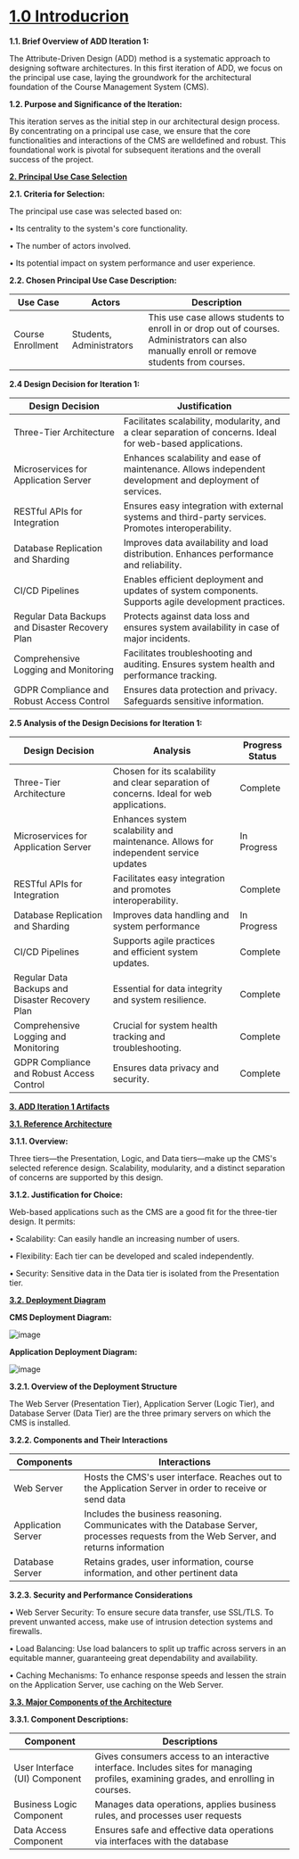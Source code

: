 
# <ins>1.0 Introducrion</ins>

__1.1. Brief Overview of ADD Iteration 1:__

The Attribute-Driven Design (ADD) method is a systematic approach to designing software architectures. In this first iteration of ADD, we focus on the principal use case, laying the groundwork for the architectural foundation of the Course Management System (CMS).

__1.2. Purpose and Significance of the Iteration:__

This iteration serves as the initial step in our architectural design process. By concentrating on a principal use case, we ensure that the core functionalities and interactions of the CMS are welldefined and robust. This foundational work is pivotal for subsequent iterations and the overall success of the project.

__<ins> 2. Principal Use Case Selection</ins>__

__2.1. Criteria for Selection:__

The principal use case was selected based on:

• Its centrality to the system's core functionality.

• The number of actors involved.

• Its potential impact on system performance and user experience.

__2.2. Chosen Principal Use Case Description:__

| Use Case  | Actors | Description |
| ------------- | ------------- | -----------|
| Course Enrollment  | Students, Administrators  | This use case allows students to enroll in or drop out of courses. Administrators can also manually enroll or remove students from courses.|

__2.4 Design Decision for Iteration 1:__

| Design Decision   | Justification |
| ------------- | ------------- |
| Three-Tier Architecture  | Facilitates scalability, modularity, and a clear separation of concerns. Ideal for web-based applications.  |
| Microservices for Application Server  | Enhances scalability and ease of maintenance. Allows independent development and deployment of services.  |
| RESTful APIs for Integration  | Ensures easy integration with external systems and third-party services. Promotes interoperability.  |
| Database Replication and Sharding  | Improves data availability and load distribution. Enhances performance and reliability.  |
| CI/CD Pipelines   | Enables efficient deployment and updates of system components. Supports agile development practices.  |
| Regular Data Backups and Disaster Recovery Plan  | Protects against data loss and ensures system availability in case of major incidents.  |
| Comprehensive Logging and Monitoring  | Facilitates troubleshooting and auditing. Ensures system health and performance tracking.  |
| GDPR Compliance and Robust Access Control  | Ensures data protection and privacy. Safeguards sensitive information.  |

__2.5 Analysis of the Design Decisions for Iteration 1:__

| Design Decision   | Analysis | Progress Status |
| ------------- | ------------- | ------ |
| Three-Tier Architecture  | Chosen for its scalability and clear separation of concerns. Ideal for web applications.  | Complete |
| Microservices for Application Server  | Enhances system scalability and maintenance. Allows for independent service updates  | In Progress |
| RESTful APIs for Integration  | Facilitates easy integration and promotes interoperability.  | Complete |
| Database Replication and Sharding  | Improves data handling and system performance  | In Progress |
| CI/CD Pipelines   | Supports agile practices and efficient system updates.  | Complete |
| Regular Data Backups and Disaster Recovery Plan  | Essential for data integrity and system resilience.  | Complete |
| Comprehensive Logging and Monitoring  | Crucial for system health tracking and troubleshooting.  | Complete |
| GDPR Compliance and Robust Access Control  | Ensures data privacy and security. | Complete |

__<ins>3. ADD Iteration 1 Artifacts</ins>__

__<ins>3.1. Reference Architecture</ins>__

__3.1.1. Overview:__

Three tiers—the Presentation, Logic, and Data tiers—make up the CMS's selected reference design. Scalability, modularity, and a distinct separation of concerns are supported by this design.

__3.1.2. Justification for Choice:__

Web-based applications such as the CMS are a good fit for the three-tier design. It permits:

• Scalability: Can easily handle an increasing number of users.

• Flexibility: Each tier can be developed and scaled independently.

• Security: Sensitive data in the Data tier is isolated from the Presentation tier.

__<ins>3.2. Deployment Diagram</ins>__

__CMS Deployment Diagram:__

![image](https://github.com/Muji90/Assignment-1-Design-Patterns/assets/145510715/4cdaab35-1809-4138-af5f-31d25ad6b31a)

__Application Deployment Diagram:__

![image](https://github.com/Muji90/Assignment-1-Design-Patterns/assets/145510715/b8535750-ee1e-4654-b8d9-fb20db69c542)

__3.2.1. Overview of the Deployment Structure__

The Web Server (Presentation Tier), Application Server (Logic Tier), and Database Server (Data Tier) are the three primary servers on which the CMS is installed.

__3.2.2. Components and Their Interactions__

| Components  | Interactions |
| ------------- | ------------- |
| Web Server  | Hosts the CMS's user interface. Reaches out to the Application Server in order to receive or send data  |
| Application Server  | Includes the business reasoning. Communicates with the Database Server, processes requests from the Web Server, and returns information  |
| Database Server  | Retains grades, user information, course information, and other pertinent data  |

__3.2.3. Security and Performance Considerations__

• Web Server Security: To ensure secure data transfer, use SSL/TLS. To prevent unwanted access, make use of intrusion detection systems and firewalls.

• Load Balancing: Use load balancers to split up traffic across servers in an equitable manner, guaranteeing great dependability and availability.

• Caching Mechanisms: To enhance response speeds and lessen the strain on the Application Server, use caching on the Web Server.

__<INS>3.3. Major Components of the Architecture</INS>__

__3.3.1. Component Descriptions:__

| Component  | Descriptions |
| ------------- | ------------- |
| User Interface (UI) Component | Gives consumers access to an interactive interface. Includes sites for managing profiles, examining grades, and enrolling in courses.  |
| Business Logic Component  | Manages data operations, applies business rules, and processes user requests  |
| Data Access Component  | Ensures safe and effective data operations via interfaces with the database  |
